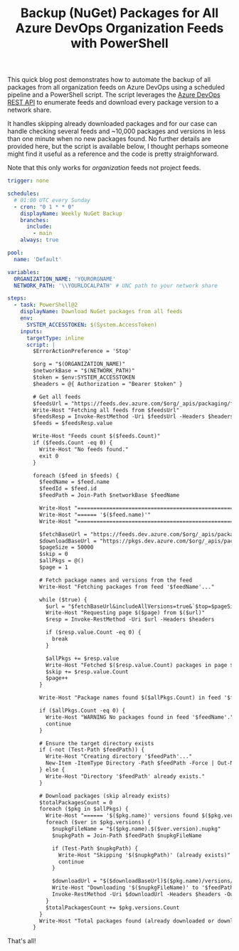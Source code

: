 ﻿---
layout: post
title: Backup (NuGet) Packages for All Azure DevOps Organization Feeds with PowerShell
---

This quick blog post demonstrates how to automate the backup of all packages
from all organization feeds on Azure DevOps using a scheduled pipeline and a
PowerShell script. The script leverages the [Azure DevOps REST
API](https://learn.microsoft.com/en-us/rest/api/azure/devops/artifacts/artifact-details?view=azure-devops-rest-7.1)
to enumerate feeds and download every package version to a network share. 

It handles skipping already downloaded packages and for our case can handle
checking several feeds and ~10,000 packages and versions in less than one minute
when no new packages found. No further details are provided here, but the script
is available below, I thought perhaps someone might find it useful as a
reference and the code is pretty straighforward.

Note that this only works for *organization* feeds not project feeds.

```yml
trigger: none

schedules:
  # 01:00 UTC every Sunday
  - cron: "0 1 * * 0"
    displayName: Weekly NuGet Backup
    branches:
      include:
        - main
    always: true

pool:
  name: 'Default'

variables:
  ORGANIZATION_NAME: 'YOURORGNAME'
  NETWORK_PATH: '\\YOURLOCALPATH' # UNC path to your network share

steps:
  - task: PowerShell@2
    displayName: Download NuGet packages from all feeds
    env:
      SYSTEM_ACCESSTOKEN: $(System.AccessToken)
    inputs:
      targetType: inline
      script: |
        $ErrorActionPreference = 'Stop'

        $org = "$(ORGANIZATION_NAME)"
        $networkBase = "$(NETWORK_PATH)"
        $token = $env:SYSTEM_ACCESSTOKEN
        $headers = @{ Authorization = "Bearer $token" }

        # Get all feeds
        $feedsUrl = "https://feeds.dev.azure.com/$org/_apis/packaging/feeds?api-version=7.1-preview.1"
        Write-Host "Fetching all feeds from $feedsUrl"
        $feedsResp = Invoke-RestMethod -Uri $feedsUrl -Headers $headers
        $feeds = $feedsResp.value

        Write-Host "Feeds count $($feeds.Count)"
        if ($feeds.Count -eq 0) {
          Write-Host "No feeds found."
          exit 0
        }

        foreach ($feed in $feeds) {
          $feedName = $feed.name
          $feedId = $feed.id
          $feedPath = Join-Path $networkBase $feedName

          Write-Host "=================================================================="
          Write-Host "====== '$($feed.name)'"
          Write-Host "=================================================================="

          $fetchBaseUrl = "https://feeds.dev.azure.com/$org/_apis/packaging/feeds/$feedId/packages?protocolType=NuGet&api-version=7.1"
          $downloadBaseUrl = "https://pkgs.dev.azure.com/$org/_apis/packaging/feeds/$feedId/nuget/packages/"
          $pageSize = 50000
          $skip = 0
          $allPkgs = @()
          $page = 1

          # Fetch package names and versions from the feed
          Write-Host "Fetching packages from feed '$feedName'..."

          while ($true) {
            $url = "$fetchBaseUrl&includeAllVersions=true&`$top=$pageSize&`$skip=$skip"
            Write-Host "Requesting page $($page) from $($url)"
            $resp = Invoke-RestMethod -Uri $url -Headers $headers

            if ($resp.value.Count -eq 0) {
              break
            }

            $allPkgs += $resp.value
            Write-Host "Fetched $($resp.value.Count) packages in page $($page)."
            $skip += $resp.value.Count
            $page++
          }

          Write-Host "Package names found $($allPkgs.Count) in feed '$feedName'"

          if ($allPkgs.Count -eq 0) {
            Write-Host "WARNING No packages found in feed '$feedName'."
            continue
          }

          # Ensure the target directory exists
          if (-not (Test-Path $feedPath)) {
            Write-Host "Creating directory '$feedPath'..."
            New-Item -ItemType Directory -Path $feedPath -Force | Out-Null
          } else {
            Write-Host "Directory '$feedPath' already exists."
          }

          # Download packages (skip already exists)
          $totalPackagesCount = 0
          foreach ($pkg in $allPkgs) {
            Write-Host "====== '$($pkg.name)' versions found $($pkg.versions.Count) ======"
            foreach ($ver in $pkg.versions) {
              $nupkgFileName = "$($pkg.name).$($ver.version).nupkg"
              $nupkgPath = Join-Path $feedPath $nupkgFileName

              if (Test-Path $nupkgPath) {
                Write-Host "Skipping '$($nupkgPath)' (already exists)"
                continue
              }

              $downloadUrl = "$($downloadBaseUrl)$($pkg.name)/versions/$($ver.version)/content?api-version=7.1-preview"
              Write-Host "Downloading '$($nupkgFileName)' to '$feedPath' from '$($downloadUrl)'"
              Invoke-RestMethod -Uri $downloadUrl -Headers $headers -OutFile $nupkgPath
            }
            $totalPackagesCount += $pkg.versions.Count
          }
          Write-Host "Total packages found (already downloaded or downloaded) $($totalPackagesCount) in feed '$feedName'"
        }
```

That's all!
